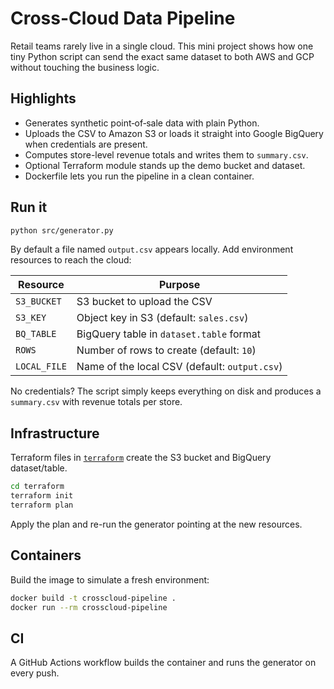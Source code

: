 # Cross-Cloud Data Pipeline

Retail teams rarely live in a single cloud. This mini project shows how one tiny Python script can send the exact same dataset to both AWS and GCP without touching the business logic.

## Highlights

- Generates synthetic point‑of‑sale data with plain Python.
- Uploads the CSV to Amazon S3 or loads it straight into Google BigQuery when credentials are present.
- Computes store-level revenue totals and writes them to `summary.csv`.
- Optional Terraform module stands up the demo bucket and dataset.
- Dockerfile lets you run the pipeline in a clean container.

## Run it

```bash
python src/generator.py
```

By default a file named `output.csv` appears locally. Add environment resources to reach the cloud:

| Resource | Purpose |
|---------|---------|
| `S3_BUCKET` | S3 bucket to upload the CSV |
| `S3_KEY` | Object key in S3 (default: `sales.csv`) |
| `BQ_TABLE` | BigQuery table in `dataset.table` format |
| `ROWS` | Number of rows to create (default: `10`) |
| `LOCAL_FILE` | Name of the local CSV (default: `output.csv`) |

No credentials? The script simply keeps everything on disk and produces a `summary.csv` with revenue totals per store.

## Infrastructure

Terraform files in [`terraform`](terraform) create the S3 bucket and BigQuery dataset/table.

```bash
cd terraform
terraform init
terraform plan
```

Apply the plan and re-run the generator pointing at the new resources.

## Containers

Build the image to simulate a fresh environment:

```bash
docker build -t crosscloud-pipeline .
docker run --rm crosscloud-pipeline
```

## CI

A GitHub Actions workflow builds the container and runs the generator on every push.

